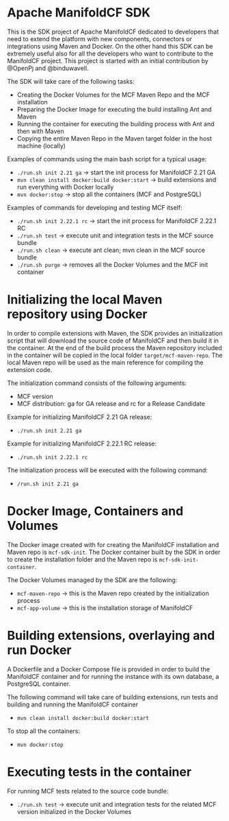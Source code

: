 # Apache ManifoldCF SDK
This is the SDK project of Apache ManifoldCF dedicated to developers that need to extend the platform with new components, connectors or integrations using Maven and Docker. On the other hand this SDK can be extremely useful also for all the developers who want to contribute to the ManifoldCF project.
This project is started with an initial contribution by @OpenPj and @binduwavell.

The SDK will take care of the following tasks:
* Creating the Docker Volumes for the MCF Maven Repo and the MCF installation
* Preparing the Docker Image for executing the build installing Ant and Maven
* Running the container for executing the building process with Ant and then with Maven
* Copying the entire Maven Repo in the Maven target folder in the host machine (locally)

Examples of commands using the main bash script for a typical usage:
* `./run.sh init 2.21 ga` -> start the init process for ManifoldCF 2.21 GA
* `mvn clean install docker:build docker:start` -> build extensions and run everything with Docker locally
* `mvn docker:stop` -> stop all the containers (MCF and PostgreSQL)

Examples of commands for developing and testing MCF itself:
* `./run.sh init 2.22.1 rc` -> start the init process for ManifoldCF 2.22.1 RC
* `./run.sh test` -> execute unit and integration tests in the MCF source bundle
* `./run.sh clean` -> execute ant clean; mvn clean in the MCF source bundle
* `./run.sh purge` -> removes all the Docker Volumes and the MCF init container

# Initializing the local Maven repository using Docker
In order to compile extensions with Maven, the SDK provides an initialization script that will download the source code of ManifoldCF and then build it in the container. At the end of the build process the Maven repository included in the container will be copied in the local folder `target/mcf-maven-repo`. The local Maven repo will be used as the main reference for compiling the extension code.

The initialization command consists of the following arguments:
* MCF version
* MCF distribution: ga for GA release and rc for a Release Candidate

Example for initializing ManifoldCF 2.21 GA release:
* `./run.sh init 2.21 ga`

Example for initializing ManifoldCF 2.22.1 RC release:
* `./run.sh init 2.22.1 rc`

The initialization process will be executed with the following command:
* `/run.sh init 2.21 ga`

# Docker Image, Containers and Volumes
The Docker image created with for creating the ManifoldCF installation and Maven repo is `mcf-sdk-init`.
The Docker container built by the SDK in order to create the installation folder and the Maven repo is `mcf-sdk-init-container`.

The Docker Volumes managed by the SDK are the following:
* `mcf-maven-repo` -> this is the Maven repo created by the initialization process
* `mcf-app-volume` -> this is the installation storage of ManifoldCF


# Building extensions, overlaying and run Docker
A Dockerfile and a Docker Compose file is provided in order to build the ManifoldCF container and for running the instance with its own database, a PostgreSQL container.

The following command will take care of building extensions, run tests and building and running the ManifoldCF container
* `mvn clean install docker:build docker:start`

To stop all the containers:
* `mvn docker:stop`

# Executing tests in the container
For running MCF tests related to the source code bundle:
* `./run.sh test` -> execute unit and integration tests for the related MCF version initialized in the Docker Volumes

